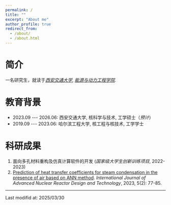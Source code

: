```yaml
---
permalink: /
title: ""
excerpt: "About me"
author_profile: true
redirect_from: 
  - /about/
  - /about.html
---
```



简介
===

一名研究生，就读于[*西安交通大学*](http://www.xjtu.edu.cn/), [*能源与动力工程学院*](http://epe.xjtu.edu.cn/).


教育背景
===

* 2023.09 --- 2026.06: 西安交通大学, 核科学与技术, 工学硕士（*预计*）
* 2019.09 --- 2023.06: 哈尔滨工程大学, 核工程与核技术, 工学学士


科研成果
===

1. 面向多孔材料重构及仿真计算软件的开发 (*国家级大学生创新训练项目*, 2022-2023)
2. [Prediction of heat transfer coefficients for steam condensation in the presence of air based on ANN method](https://doi.org/10.1016/j.jandt.2023.07.001). *International Journal of Advanced Nuclear Reactor Design and Technology*, 2023, 5(2): 77-85.

---

Last modifid at: 2025/03/30
